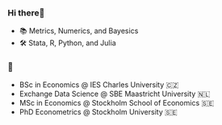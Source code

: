 ### Hi there👋
- 📚 Metrics, Numerics, and Bayesics
- 🛠️ Stata, R, Python, and Julia

### 🏫
-  BSc in Economics @ IES Charles University 🇨🇿
-  Exchange Data Science @ SBE Maastricht University 🇳🇱
-  MSc in Economics @ Stockholm School of Economics 🇸🇪 
-  PhD Econometrics @ Stockholm University 🇸🇪 



